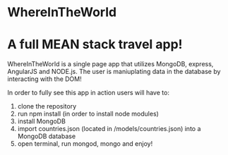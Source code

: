 # WhereInTheWorld

<h1> A full MEAN stack travel app! </h1>
<p> WhereInTheWorld is a single page app that utilizes MongoDB, express, AngularJS and NODE.js. The user is maniuplating data in the database by interacting with the DOM! <p>
<p> In order to fully see this app in action users will have to:<p>
<ol>
  <li> clone the repository </li>
  <li> run npm install (in order to install node modules) </li>
  <li> install MongoDB </li>
  <li> import countries.json (located in /models/countries.json) into a MongoDB database </li>
  <li> open terminal, run mongod, mongo and enjoy! </li>
</ol>

